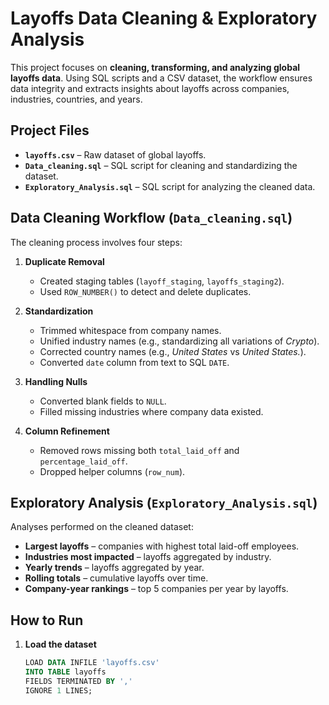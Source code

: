 # Layoffs Data Cleaning & Exploratory Analysis

This project focuses on **cleaning, transforming, and analyzing global layoffs data**. Using SQL scripts and a CSV dataset, the workflow ensures data integrity and extracts insights about layoffs across companies, industries, countries, and years.  


## Project Files

- **`layoffs.csv`** – Raw dataset of global layoffs.  
- **`Data_cleaning.sql`** – SQL script for cleaning and standardizing the dataset.  
- **`Exploratory_Analysis.sql`** – SQL script for analyzing the cleaned data.  


## Data Cleaning Workflow (`Data_cleaning.sql`)

The cleaning process involves four steps:

1. **Duplicate Removal**
   - Created staging tables (`layoff_staging`, `layoffs_staging2`).
   - Used `ROW_NUMBER()` to detect and delete duplicates.

2. **Standardization**
   - Trimmed whitespace from company names.
   - Unified industry names (e.g., standardizing all variations of *Crypto*).
   - Corrected country names (e.g., *United States* vs *United States.*).
   - Converted `date` column from text to SQL `DATE`.

3. **Handling Nulls**
   - Converted blank fields to `NULL`.
   - Filled missing industries where company data existed.

4. **Column Refinement**
   - Removed rows missing both `total_laid_off` and `percentage_laid_off`.
   - Dropped helper columns (`row_num`).


## Exploratory Analysis (`Exploratory_Analysis.sql`)

Analyses performed on the cleaned dataset:

- **Largest layoffs** – companies with highest total laid-off employees.  
- **Industries most impacted** – layoffs aggregated by industry.  
- **Yearly trends** – layoffs aggregated by year.  
- **Rolling totals** – cumulative layoffs over time.  
- **Company-year rankings** – top 5 companies per year by layoffs.  


## How to Run

1. **Load the dataset**
   ```sql
   LOAD DATA INFILE 'layoffs.csv'
   INTO TABLE layoffs
   FIELDS TERMINATED BY ','
   IGNORE 1 LINES;
